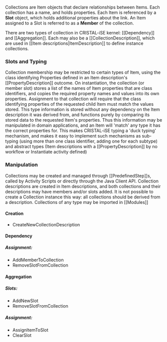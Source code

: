Collections are Item objects that declare relationships between Items. Each collection has a name, and holds properties. Each Item is referenced by a **Slot** object, which holds additional properties about the link. An Item assigned to a Slot is referred to as a **Member** of the collection.

There are two types of collection in CRISTAL-iSE kernel: [[Dependency]] and [[Aggregation]]. Each may also be a [[CollectionDescription]], which are used in [[Item descriptions|ItemDescription]] to define instance collections.

### Slots and Typing
Collection membership may be restricted to certain types of Item, using the class identifying Properties defined in an Item description's [[PropertyDescription]] outcome. On instantiation, the collection (or member slot) stores a list of the names of Item properties that are class identifiers, and copies the required property names and values into its own properties. Assignment to that collection will require that the class identifying properties of the requested child Item must match the values stored. This type information is stored without any dependency on the Item description it was derived from, and functions purely by comparing its stored data to the requested Item's properties. Thus this information may be manipulated in domain applications, and an Item will 'match' any type it has the correct properties for. This makes CRISTAL-iSE typing a 'duck typing' mechanism, and makes it easy to implement such mechanisms as sub-typing (using more than one class identifier, adding one for each subtype) and abstract types (Item descriptions with a [[PropertyDescription]] by no workflow or Instantiate activity defined)

### Manipulation

Collections may be created and managed through [[PredefinedStep]]s, called by Activity Scripts or directly through the Java Client API. Collection descriptions are created in Item descriptions, and both collections and their descriptions may have members and/or slots added. It is not possible to create a Collection instance this way: all collections should be derived from a description. Collections of any type may be imported in [[Modules]]

#### Creation

 * CreateNewCollectionDescription

#### Dependency

##### Assignment:
 * AddMemberToCollection
 * RemoveSlotFromCollection

#### Aggregation

##### Slots:

 * AddNewSlot
 * RemoveSlotFromCollection

##### Assignment:

 * AssignItemToSlot
 * ClearSlot

 
